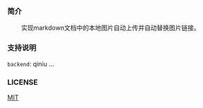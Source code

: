 ### 简介

&nbsp;&nbsp;&nbsp;&nbsp;&nbsp;&nbsp;&nbsp;&nbsp;实现markdown文档中的本地图片自动上传并自动替换图片链接。

### 支持说明

`backend`: qiniu ...


### LICENSE
[MIT](LICENSE.md)
